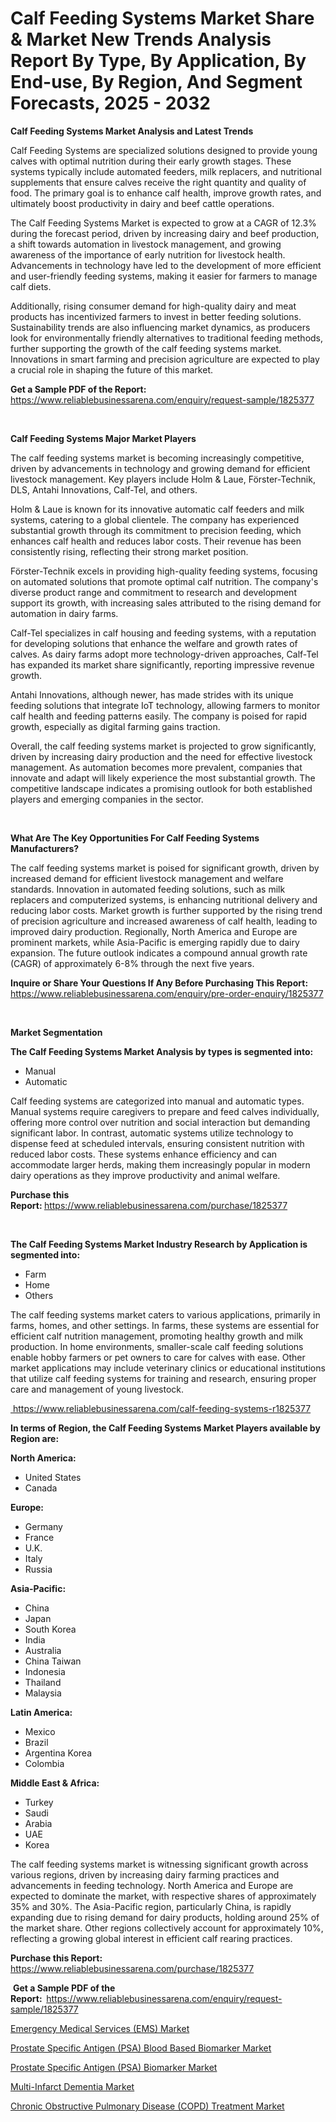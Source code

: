 <p><h1>Calf Feeding Systems Market Share & Market New Trends Analysis Report By Type, By Application, By End-use, By Region, And Segment Forecasts, 2025 - 2032</h1></p><p><strong>Calf Feeding Systems Market Analysis and Latest Trends</strong></p>
<p><p>Calf Feeding Systems are specialized solutions designed to provide young calves with optimal nutrition during their early growth stages. These systems typically include automated feeders, milk replacers, and nutritional supplements that ensure calves receive the right quantity and quality of food. The primary goal is to enhance calf health, improve growth rates, and ultimately boost productivity in dairy and beef cattle operations.</p><p>The Calf Feeding Systems Market is expected to grow at a CAGR of 12.3% during the forecast period, driven by increasing dairy and beef production, a shift towards automation in livestock management, and growing awareness of the importance of early nutrition for livestock health. Advancements in technology have led to the development of more efficient and user-friendly feeding systems, making it easier for farmers to manage calf diets.</p><p>Additionally, rising consumer demand for high-quality dairy and meat products has incentivized farmers to invest in better feeding solutions. Sustainability trends are also influencing market dynamics, as producers look for environmentally friendly alternatives to traditional feeding methods, further supporting the growth of the calf feeding systems market. Innovations in smart farming and precision agriculture are expected to play a crucial role in shaping the future of this market.</p></p>
<p><strong>Get a Sample PDF of the Report:&nbsp;</strong> <a href="https://www.reliablebusinessarena.com/enquiry/request-sample/1825377?utm_campaign=2933&utm_medium=2&utm_source=Github&utm_content=ia&utm_term=09042025&utm_id=calf-feeding-systems">https://www.reliablebusinessarena.com/enquiry/request-sample/1825377</a></p>
<p>&nbsp;</p>
<p><strong>Calf Feeding Systems Major Market Players</strong></p>
<p><p>The calf feeding systems market is becoming increasingly competitive, driven by advancements in technology and growing demand for efficient livestock management. Key players include Holm & Laue, Förster-Technik, DLS, Antahi Innovations, Calf-Tel, and others. </p><p>Holm & Laue is known for its innovative automatic calf feeders and milk systems, catering to a global clientele. The company has experienced substantial growth through its commitment to precision feeding, which enhances calf health and reduces labor costs. Their revenue has been consistently rising, reflecting their strong market position.</p><p>Förster-Technik excels in providing high-quality feeding systems, focusing on automated solutions that promote optimal calf nutrition. The company's diverse product range and commitment to research and development support its growth, with increasing sales attributed to the rising demand for automation in dairy farms. </p><p>Calf-Tel specializes in calf housing and feeding systems, with a reputation for developing solutions that enhance the welfare and growth rates of calves. As dairy farms adopt more technology-driven approaches, Calf-Tel has expanded its market share significantly, reporting impressive revenue growth.</p><p>Antahi Innovations, although newer, has made strides with its unique feeding solutions that integrate IoT technology, allowing farmers to monitor calf health and feeding patterns easily. The company is poised for rapid growth, especially as digital farming gains traction.</p><p>Overall, the calf feeding systems market is projected to grow significantly, driven by increasing dairy production and the need for effective livestock management. As automation becomes more prevalent, companies that innovate and adapt will likely experience the most substantial growth. The competitive landscape indicates a promising outlook for both established players and emerging companies in the sector.</p></p>
<p>&nbsp;</p>
<p><strong>What Are The Key Opportunities For Calf Feeding Systems Manufacturers?</strong></p>
<p><p>The calf feeding systems market is poised for significant growth, driven by increased demand for efficient livestock management and welfare standards. Innovation in automated feeding solutions, such as milk replacers and computerized systems, is enhancing nutritional delivery and reducing labor costs. Market growth is further supported by the rising trend of precision agriculture and increased awareness of calf health, leading to improved dairy production. Regionally, North America and Europe are prominent markets, while Asia-Pacific is emerging rapidly due to dairy expansion. The future outlook indicates a compound annual growth rate (CAGR) of approximately 6-8% through the next five years.</p></p>
<p><strong>Inquire or Share Your Questions If Any Before Purchasing This Report:</strong> <a href="https://www.reliablebusinessarena.com/enquiry/pre-order-enquiry/1825377?utm_campaign=2933&utm_medium=2&utm_source=Github&utm_content=ia&utm_term=09042025&utm_id=calf-feeding-systems">https://www.reliablebusinessarena.com/enquiry/pre-order-enquiry/1825377</a></p>
<p>&nbsp;</p>
<p><strong>Market Segmentation</strong></p>
<p><strong>The Calf Feeding Systems Market Analysis by types is segmented into:</strong></p>
<p><ul><li>Manual</li><li>Automatic</li></ul></p>
<p><p>Calf feeding systems are categorized into manual and automatic types. Manual systems require caregivers to prepare and feed calves individually, offering more control over nutrition and social interaction but demanding significant labor. In contrast, automatic systems utilize technology to dispense feed at scheduled intervals, ensuring consistent nutrition with reduced labor costs. These systems enhance efficiency and can accommodate larger herds, making them increasingly popular in modern dairy operations as they improve productivity and animal welfare.</p></p>
<p><strong>Purchase this Report:&nbsp;</strong><a href="https://www.reliablebusinessarena.com/purchase/1825377?utm_campaign=2933&utm_medium=2&utm_source=Github&utm_content=ia&utm_term=09042025&utm_id=calf-feeding-systems">https://www.reliablebusinessarena.com/purchase/1825377</a></p>
<p>&nbsp;</p>
<p><strong>The Calf Feeding Systems Market Industry Research by Application is segmented into:</strong></p>
<p><ul><li>Farm</li><li>Home</li><li>Others</li></ul></p>
<p><p>The calf feeding systems market caters to various applications, primarily in farms, homes, and other settings. In farms, these systems are essential for efficient calf nutrition management, promoting healthy growth and milk production. In home environments, smaller-scale calf feeding solutions enable hobby farmers or pet owners to care for calves with ease. Other market applications may include veterinary clinics or educational institutions that utilize calf feeding systems for training and research, ensuring proper care and management of young livestock.</p></p>
<p><a href="https://www.reliablebusinessarena.com/calf-feeding-systems-r1825377?utm_campaign=2933&utm_medium=2&utm_source=Github&utm_content=ia&utm_term=09042025&utm_id=calf-feeding-systems">&nbsp;https://www.reliablebusinessarena.com/calf-feeding-systems-r1825377</a></p>
<p><strong>In terms of Region, the Calf Feeding Systems Market Players available by Region are:</strong></p>
<p>
    <p> <strong> North America: </strong>
        <ul>
            <li>United States</li>
            <li>Canada</li>
        </ul>
        </p> 
    <p> <strong> Europe: </strong>
        <ul>
            <li>Germany</li>
            <li>France</li>
            <li>U.K.</li>
            <li>Italy</li>
            <li>Russia</li>
        </ul>
        </p> 
    <p> <strong> Asia-Pacific: </strong>
        <ul>
            <li>China</li>
            <li>Japan</li>
            <li>South Korea</li>
            <li>India</li>
            <li>Australia</li>
            <li>China Taiwan</li>
            <li>Indonesia</li>
            <li>Thailand</li>
            <li>Malaysia</li>
        </ul>
        </p> 
    <p> <strong> Latin America: </strong>
        <ul>
            <li>Mexico</li>
            <li>Brazil</li>
            <li>Argentina Korea</li>
            <li>Colombia</li>
        </ul>
        </p> 
    <p> <strong> Middle East & Africa: </strong>
        <ul>
            <li>Turkey</li>
            <li>Saudi</li>
            <li>Arabia</li>
            <li>UAE</li>
            <li>Korea</li>
        </ul>
    </p>
    </p>
<p><p>The calf feeding systems market is witnessing significant growth across various regions, driven by increasing dairy farming practices and advancements in feeding technology. North America and Europe are expected to dominate the market, with respective shares of approximately 35% and 30%. The Asia-Pacific region, particularly China, is rapidly expanding due to rising demand for dairy products, holding around 25% of the market share. Other regions collectively account for approximately 10%, reflecting a growing global interest in efficient calf rearing practices.</p></p>
<p><strong>Purchase this Report: </strong><a href="https://www.reliablebusinessarena.com/purchase/1825377?utm_campaign=2933&utm_medium=2&utm_source=Github&utm_content=ia&utm_term=09042025&utm_id=calf-feeding-systems">https://www.reliablebusinessarena.com/purchase/1825377</a></p>
<p>&nbsp;<strong>Get a Sample PDF of the Report:&nbsp;&nbsp;</strong><a href="https://www.reliablebusinessarena.com/enquiry/request-sample/1825377?utm_campaign=2933&utm_medium=2&utm_source=Github&utm_content=ia&utm_term=09042025&utm_id=calf-feeding-systems">https://www.reliablebusinessarena.com/enquiry/request-sample/1825377</a></p>
<p><strong></strong></p>
<p><p><a href="https://www.linkedin.com/pulse/determining-emergency-medical-services-emsmarket-size-niffe?utm_campaign=2933&utm_medium=2&utm_source=Github&utm_content=ia&utm_term=09042025&utm_id=calf-feeding-systems">Emergency Medical Services (EMS) Market</a></p><p><a href="https://www.linkedin.com/pulse/market-study-global-prostate-specific-antigen-psa-blood-k8t4e?utm_campaign=2933&utm_medium=2&utm_source=Github&utm_content=ia&utm_term=09042025&utm_id=calf-feeding-systems">Prostate Specific Antigen (PSA) Blood Based Biomarker Market</a></p><p><a href="https://www.linkedin.com/pulse/prostate-specific-antigen-psa-biomarker-market-size-cagr-dicse?utm_campaign=2933&utm_medium=2&utm_source=Github&utm_content=ia&utm_term=09042025&utm_id=calf-feeding-systems">Prostate Specific Antigen (PSA) Biomarker Market</a></p><p><a href="https://www.linkedin.com/pulse/deep-insights-multi-infarct-dementia-market-size-growing-zcuke?utm_campaign=2933&utm_medium=2&utm_source=Github&utm_content=ia&utm_term=09042025&utm_id=calf-feeding-systems">Multi-Infarct Dementia Market</a></p><p><a href="https://www.linkedin.com/pulse/chronic-obstructive-pulmonary-disease-copd-treatment-market-fdgle?utm_campaign=2933&utm_medium=2&utm_source=Github&utm_content=ia&utm_term=09042025&utm_id=calf-feeding-systems">Chronic Obstructive Pulmonary Disease (COPD) Treatment Market</a></p></p>